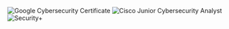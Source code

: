 ![Google Cybersecurity Certificate](./PNG-certs/Google-Cybersecurity-Certificate.png)
![Cisco Junior Cybersecurity Analyst](./PNG-certs/cisco%20anyl%20path.png)
![Security+](./PNG-certs/sec%20plus.png)

